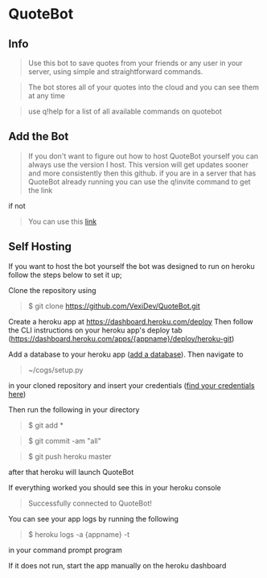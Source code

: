 # QuoteBot

## Info

> Use this bot to save quotes from your friends or any user in your server, using simple and straightforward commands.

> The bot stores all of your quotes into the cloud and you can see them at any time

> use q!help for a list of all available commands on quotebot

## Add the Bot

> If you don't want to figure out how to host QuoteBot yourself you can always use the version I host. 
This version will get updates sooner and more consistently then this github.
> if you are in a server that has QuoteBot already running you can use the q!invite command to get the link

  if not

> You can use this [link](https://discord.com/api/oauth2/authorize?client_id=814379239930331157&permissions=8&scope=bot)


## Self Hosting

If you want to host the bot yourself the bot was designed to run on heroku follow the steps below to set it up;

Clone the repository using 

> $ git clone https://github.com/VexiDev/QuoteBot.git

Create a heroku app at https://dashboard.heroku.com/deploy
Then follow the CLI instructions on your heroku app's deploy tab (https://dashboard.heroku.com/apps/{appname}/deploy/heroku-git)

Add a database to your heroku app ([add a database](https://elements.heroku.com/addons/heroku-postgresql)). Then navigate to 
> ~/cogs/setup.py

in your cloned repository and insert your credentials ([find your credentials here](https://data.heroku.com/))

Then run the following in your directory

> $ git add *

> $ git commit -am "all"

> $ git push heroku master

after that heroku will launch QuoteBot

If everything worked you should see this in your heroku console 
> Successfully connected to QuoteBot! 

You can see your app logs by running the following

> $ heroku logs -a {appname} -t

in your command prompt program

If it does not run, start the app manually on the heroku dashboard
